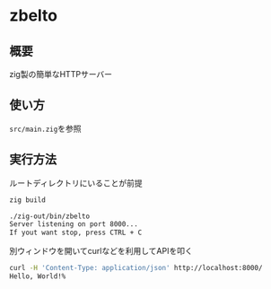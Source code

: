 # zbelto

## 概要

zig製の簡単なHTTPサーバー

## 使い方

`src/main.zig`を参照

## 実行方法

ルートディレクトリにいることが前提

```sh
zig build
```

```sh
./zig-out/bin/zbelto
Server listening on port 8000...
If yout want stop, press CTRL + C
```

別ウィンドウを開いてcurlなどを利用してAPIを叩く

```sh
curl -H 'Content-Type: application/json' http://localhost:8000/
Hello, World!% 
```
